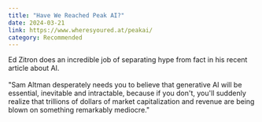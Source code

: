 ```yaml
---
title: "Have We Reached Peak AI?"
date: 2024-03-21
link: https://www.wheresyoured.at/peakai/
category: Recommended
---
```

Ed Zitron does an incredible job of separating hype from fact in his recent article about AI.
<br><br>
"Sam Altman desperately needs you to believe that generative AI will be essential, inevitable and intractable, because if you don't, you'll suddenly realize that trillions of dollars of market capitalization and revenue are being blown on something remarkably mediocre."
